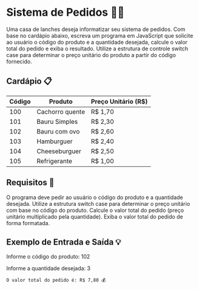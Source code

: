 # Sistema de Pedidos 🍔🍟

Uma casa de lanches deseja informatizar seu sistema de pedidos. Com base no cardápio abaixo, escreva um programa em JavaScript que solicite ao usuário o código do produto e a quantidade desejada, calcule o valor total do pedido e exiba o resultado. Utilize a estrutura de controle switch case para determinar o preço unitário do produto a partir do código fornecido.

## Cardápio 📋

| Código | Produto           | Preço Unitário (R$) |
|--------|-------------------|---------------------|
| 100    | Cachorro quente   | R$ 1,70             |
| 101    | Bauru Simples     | R$ 2,30             |
| 102    | Bauru com ovo     | R$ 2,60             |
| 103    | Hamburguer        | R$ 2,40             |
| 104    | Cheeseburguer     | R$ 2,50             |
| 105    | Refrigerante      | R$ 1,00             |


## Requisitos 📝

O programa deve pedir ao usuário o código do produto e a quantidade desejada.
Utilize a estrutura switch case para determinar o preço unitário com base no código do produto.
Calcule o valor total do pedido (preço unitário multiplicado pela quantidade).
Exiba o valor total do pedido de forma formatada.

## Exemplo de Entrada e Saída 💡

Informe o código do produto: 102 

Informe a quantidade desejada: 3 

> 
    O valor total do pedido é: R$ 7,80 💰
